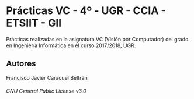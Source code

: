 # Prácticas VC - 4º - UGR - CCIA - ETSIIT - GII

Prácticas realizadas en la asignatura VC (Visión por Computador) del grado en Ingeniería Informática en el curso 2017/2018, UGR.

## Autores


Francisco Javier Caracuel Beltrán


###### GNU General Public License v3.0
